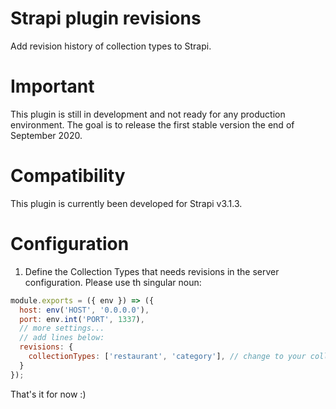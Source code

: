 # Strapi plugin revisions

Add revision history of collection types to Strapi.

# Important

This plugin is still in development and not ready for any production environment.
The goal is to release the first stable version the end of September 2020.

# Compatibility

This plugin is currently been developed for Strapi v3.1.3. 

# Configuration

1. Define the Collection Types that needs revisions in the server configuration. Please use th singular noun:

```javascript
module.exports = ({ env }) => ({
  host: env('HOST', '0.0.0.0'),
  port: env.int('PORT', 1337),
  // more settings...
  // add lines below:
  revisions: {
    collectionTypes: ['restaurant', 'category'], // change to your collection types
  }
});
```

That's it for now :)

